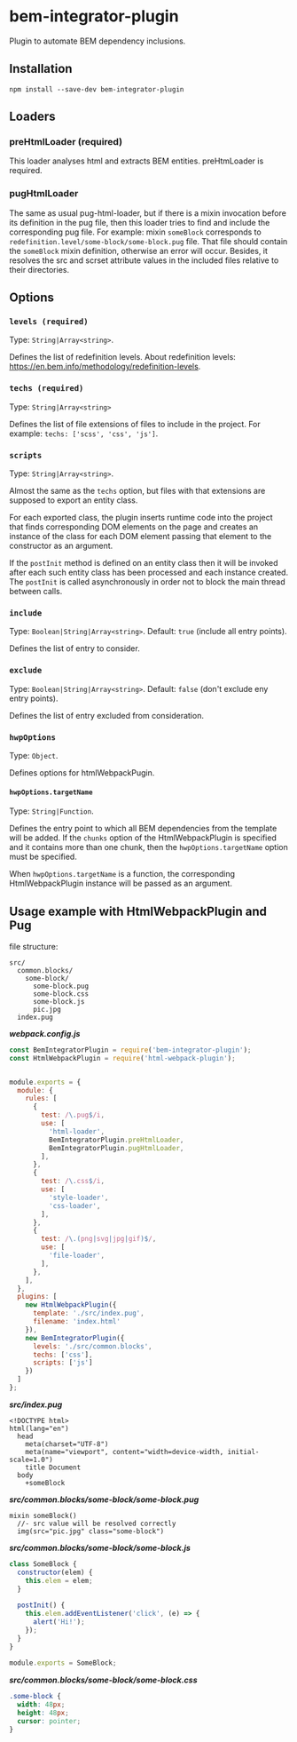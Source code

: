 # bem-integrator-plugin

Plugin to automate BEM dependency inclusions.

## Installation

`npm install --save-dev bem-integrator-plugin`

## Loaders

### preHtmlLoader (required)

This loader analyses html and extracts BEM entities. preHtmLoader is required.


### pugHtmlLoader

The same as usual pug-html-loader, but if there is a mixin invocation before its definition in the pug file, then this loader tries to find and include the corresponding pug file. For example: mixin `someBlock` corresponds to `redefinition.level/some-block/some-block.pug` file. That file should contain the `someBlock` mixin definition, otherwise an error will occur. Besides, it resolves the src and scrset attribute values in the included files relative to their directories.

## Options

### `levels (required)`

Type: `String|Array<string>`.

Defines the list of redefinition levels. About redefinition levels: https://en.bem.info/methodology/redefinition-levels.

### `techs (required)`

Type: `String|Array<string>`

Defines the list of file extensions of files to include in the project. For example: `techs: ['scss', 'css', 'js']`.

### `scripts`

Type: `String|Array<string>`.

Almost the same as the `techs` option, but files with that extensions are supposed to export an entity class.

For each exported class, the plugin inserts runtime code into the project that finds corresponding DOM elements on the page and creates an instance of the class for each DOM element passing that element to the constructor as an argument.

If the `postInit` method is defined on an entity class then it will be invoked after each such entity class has been processed and each instance created. The `postInit` is called asynchronously in order not to block the main thread between calls.

### `include`

Type: `Boolean|String|Array<string>`. Default: `true` (include all entry points).

Defines the list of entry to consider.

### `exclude`

Type: `Boolean|String|Array<string>`. Default: `false` (don't exclude eny entry points).

Defines the list of entry excluded from consideration.

### `hwpOptions`

Type: `Object`.

Defines options for htmlWebpackPugin.

#### `hwpOptions.targetName`

Type: `String|Function`.

Defines the entry point to which all BEM dependencies from the template will be added. If the `chunks` option of the HtmlWebpackPlugin is specified and it contains more than one chunk, then the `hwpOptions.targetName` option must be specified.

When `hwpOptions.targetName` is a function, the corresponding HtmlWebpackPlugin instance will be passed as an argument.

## Usage example with HtmlWebpackPlugin and Pug

file structure:
```
src/
  common.blocks/
    some-block/
      some-block.pug
      some-block.css
      some-block.js
      pic.jpg
  index.pug
```

***webpack.config.js***
```js
const BemIntegratorPlugin = require('bem-integrator-plugin');
const HtmlWebpackPlugin = require('html-webpack-plugin');


module.exports = {
  module: {
    rules: [
      {
        test: /\.pug$/i,
        use: [
          'html-loader',
          BemIntegratorPlugin.preHtmlLoader,
          BemIntegratorPlugin.pugHtmlLoader,
        ],
      },
      {
        test: /\.css$/i,
        use: [
          'style-loader', 
          'css-loader',
        ],
      },
      {
        test: /\.(png|svg|jpg|gif)$/,
        use: [
          'file-loader',
        ],
      },
    ],
  },
  plugins: [
    new HtmlWebpackPlugin({
      template: './src/index.pug',
      filename: 'index.html'
    }),
    new BemIntegratorPlugin({
      levels: './src/common.blocks',
      techs: ['css'],
      scripts: ['js']
    })
  ]
};
```

***src/index.pug***
```pug
<!DOCTYPE html>
html(lang="en")
  head
    meta(charset="UTF-8")
    meta(name="viewport", content="width=device-width, initial-scale=1.0")
    title Document
  body
    +someBlock
```

***src/common.blocks/some-block/some-block.pug***
```pug
mixin someBlock()
  //- src value will be resolved correctly
  img(src="pic.jpg" class="some-block")
```

***src/common.blocks/some-block/some-block.js***
```js
class SomeBlock {
  constructor(elem) {
    this.elem = elem;
  }
  
  postInit() {
    this.elem.addEventListener('click', (e) => {
      alert('Hi!');
    });
  }
}
  
module.exports = SomeBlock;
```

***src/common.blocks/some-block/some-block.css***
```css
.some-block {
  width: 48px;
  height: 48px;
  cursor: pointer;
}
```
